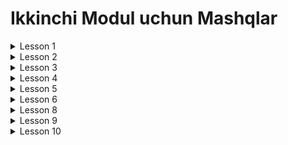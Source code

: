 # Ikkinchi Modul uchun Mashqlar

<details>
<summary>Lesson 1</summary>
<ul>
<details>
<summary>1. Book Class - Oson</summary>

* Kitob classini yarating
* Nomi, Muallifi, SahifaSoni nomli fieldlari bo'lsin
* Nom, muallifi, sahifaSoni malumotlarini chiqaruvchi
  print method bo'lsin va ekranga malumotlar chiqarilsin

</details>
</ul>

<ul>
<details>
<summary>2. Kalkulator class - Qiyin</summary>

* Kalkulator classi yaratilsin
* 2ta sonni saqlovchi first va second , belgi saqlovchi sign va natijani saqlochi result fieldi bo'lsin
* calculate methodi bo'lsin . First va second methodi sign orqali qiymatlarni hisoblasin.
  Masalan: signni qiymati ( + ) bo'ladigan bo'lsa first va secondni yi'gindisini resultga o'zlashtirsin;
* Print methodi ham bo'lsin. Malumotlarni "first sign second = result" ko'rinishida chop etsin

</details>
</ul>

<ul>
<details>
<summary>3. Todo Class - Juda Qiyin</summary>

* Todo Classi yaratilsin
* Nomi, tugash muddatini anglatuvchi day(kun),
  bajarilgani yoki yo'qligini bildiradigan isComplete(bajarilganmi),
  todo ni o'chirilgan yoki yo'qligini bildiruchi isDeleted(o'chirilganmi) nomli fieldlari bo'lsin.
* done(bajarildi), deleted(o'chirildi) va malumotlarni "Nomi day isCompleted" ko'rinishida print nomli methodlari bo'
  lsin.
* objectlar massivda saqlansin va ochilmaganlarini consolega chizing.

</details>
</ul>

</details>

<details>
<summary>Lesson 2</summary>

### Har bir topshiriq com.pdp.online.task.number o'ziga hos package yo'llarida yozilsin!

Masalan: com.pdp.online.task.one.Rectangle, com.pdp.online.task.two.User
<ul>
<details>
<summary>1. Rectangle(to'rtburchak) Class - Oson</summary>

* Width, height va result fieldlari bo'lgan Rectangle classini encapsulation prinsipi asosida yarating
* result ga to'rtburchakning yuzi hisoblanib o'zlashtiradigan calculate methodi bo'lsin
* "width * height = reult" ko'rinishida consolega chop etilsin.

</details>
</ul>

<ul>
<details>
<summary>2. User Class - Oson</summary>

* Ism, Familya, PhoneNumber, Age va isMale fieldlari bo'lgan User classini encapsulation prinsipi asosida yarating
* "Ismi: Familya Ism, yoshi: age, telefoni raqami: phoneNumber, Jinsi: isMale" ko'rinishida consolega chop etilsin.

</details>
</ul>

<ul>
<details>
<summary>3. ClassRoom Class - Qiyin</summary>

* roomNumber,teacherName,teacherPhoneNumber, studentName (bittadan ko'p bo'ladi) va studentCount
  fieldlari bo'lgan ClassRoom classini encapsulation prinsipi asosida yarating
* Malumotlar console orqali kiritilsin.
* roomnumber, teacherNmae va studentlarini chop eting

</details>
</ul>

<ul>
<details>
<summary>3. Pen Class - Juda Qiyin</summary>

* miqdor,clicked va oneLetter fieldlari bo'lgan Pen Classi encapsulation prinsplariga asoslangan holda yaratilsin.
* Miqdor -> ruchkani siyohi qanchaligi
* Clicked -> ruchka bosilganmi yoki yo'q
* OneLetter -> bitta harf uchun qancha siyoh ketishi
* write methodi orqali ruchka yoshishni boshlasin. Katta harf yozilganda kichkina harfga qaraganda
  2 barobar siyoh sarflasin, agarda bo'sh joy keladigan bo'lsa siyoh sarflanmasin. Agar siyoh tugasa ruchka yozishdan
  to'xtasin va yozilgan text consolega chiqarilsin.

</details>
</ul>

</details>

<details>
<summary> Lesson 3 </summary>

<ul>
<details>
<summary>1.Topshiriq - Oson</summary>

<img src="../needed_sources/model2-lesson3-task1.png" alt="not found">

Rasmbda berilgan struktura asosida classlarni yarating.
</details>
</ul>

<ul>
<details>
<summary>2.Topshiriq - Juda Qiyin</summary>

<img src="../needed_sources/model2-lesson3-task3.png" alt="not found">

* Rasmbda berilgan struktura asosida classlarni yarating.
* Bir necha Student objectlar dan tashkil topgan massiv yarating
* Studentdan yangi object yarating va osha object massiv ichida teng bolgan
  objectni topib, massiv ichidan topilgan Student objectini passwordini o'zgartiring.
* Ozgartiryapganda oldPassword oldingi passwordga teng bo'lsa yangisini o'zlashtiring

</details>
</ul>
</details>

<details>
<summary>Lesson 4</summary>
<ul>
<details>
<summary>1.Topshiriq - Oson</summary>

<p>Har xil shaklarning premetrini hisoblovchi methodlari bor bo'lgan 
Figure classini polymorphismni overloading usulini qo’llagan holda yarating: </p>

* To'g'ri to'rtburchak(2 ta son beriladi)
* Uchburchak (3 ta son beriladi)
* Kvadrat (1 ta son beriladi)
* BeshBurchak (5 ta son beriladi)

</details>
</ul>
<ul>
<details>
<summary>2.Topshiriq - Qiyin</summary>

<p> Math classini o'zimiz polymorphism dan foydalanib yaratish. </br> 
MyMath classini yarating. 2 ta sonni qoshuvchi methodlarni overloading qiling</p>

* matn va sonni ni qo'shadigan
* matn va double ni qo'shadigan
* matn va matn ni qo'shadigan
* son va sonni ni qo'shadigan
* double va double ni qo'shadigan
* double va sonni ni qo'shadigan


</details>
</ul>
<ul>
<details>
<summary>3.Topshiriq - Qiyin</summary>

<p> Math classini o'zimiz polymorphism dan foydalanib yaratish. </br> 
MyMath classini yarating. 2 ta sonni qoshuvchi methodlarni overloading qiling</p>

* matn va sonni ni qo'shadigan
* matn va double ni qo'shadigan
* matn va matn ni qo'shadigan
* son va sonni ni qo'shadigan
* double va double ni qo'shadigan
* double va sonni ni qo'shadigan


</details>
</ul>


</details>

<details>
<summary>Lesson 5</summary>

* 1.Mashq. Absraction. Consolega nima chiqadi

```java
public class VehicleTypes {
    interface Vehicle {
        public int getNoOfWheels();
    }
}

public class Bus implements VehicleTypes.Vehicle {
    public int getNoOfWheels() {
        return 6;
    }
}

public class Car implements VehicleTypes.Vehicle {
    public int getNoOfWheels() {
        return 4;
    }
}

public class Bike implements VehicleTypes.Vehicle {
    public int getNoOfWheels() {
        return 2;
    }
}

public class VehicleTest {
    public static void main(String[] args) {
        Bus b = new Bus();
        System.out.println(b.getNoOfWheels());

        Car c = new Car();
        System.out.println(c.getNoOfWheels());

        Bike bk = new Bike();
        System.out.println(bk.getNoOfWheels());
    }
}
```

* 2.Mashq. Absraction. Consolega nima chiqadi

```java
public class Cube {
    protected interface Number {
        public void calculateCube(int n);
    }
}

public class Five implements Cube.Number {
    public void calculateCube(int n) {
        int cubeN = n * n * n;
        System.out.println("Cube of 5: " + cubeN);
    }
}

public class Ten implements Cube.Number {
    public void calculateCube(int n) {
        int cubeN = n * n * n;
        System.out.println("Cube of 10: " + cubeN);
    }
}

public class CubeTest {
    public static void main(String[] args) {
        Five f = new Five();
        f.calculateCube(5);

        Ten t = new Ten();
        t.calculateCube(10);
    }
}
```

</details>

<details>
<summary>Lesson 6</summary>

* 1.Mashq. Inner Class. Consolega nima chiqadi

```java
public class A {
    class B {
        public void m1() {
            System.out.println("Inner class method");
        }
    }

    void m2() {
        System.out.println("Outer class instance method");
        B b = new B();
        b.m1();
    }

    public static void main(String[] args) {
        A a = new A();
        a.m2();
    }
}
```

* 2.Mashq. Wrapper classes. Consolega nima chiqadi

```java
public class Wrapping {
    public static void main(String[] args) {
        int a = 50;
        Integer i = Integer.valueOf(a);
        Integer j = a;
        System.out.println(a + " " + i + " " + j);
    }
}
```

* 3.Mashq. Boxing. Consolega nima chiqadi

```java
public class One {
    void m1() {
        System.out.println("m1 method in class One");
    }
}

public class Two extends One {
    void m1() {
        System.out.println("m1 method in class Two");
    }
}

public class Test {
    public static void main(String[] args) {
        One o = (One) new Two();
        o.m1();
    }
}
```

</details>

<details>
<summary>Lesson 8</summary>

* 1.Mashq.Static and Instance Initializer Block. Consolega nima chiqadi

```java
public class MultipleIIB {
    MultipleIIB() {
        System.out.println("0-arg constructor");
    }

    MultipleIIB(int x) {
        System.out.println("1-arg constructor");
    }

    {
        System.out.println(" First IIB");
    }

    {
        System.out.println("Second IIB");
    }

    public static void main(String[] args) {
        new MultipleIIB();
        new MultipleIIB(5);
    }
}
```

* Flower outer class yarating va sealed orqali Flower classiga tegishli qilaslar
  voris ololadigan qilib cheklab qoying


* 2.Mashq. Non-access modifiers. Consolega nima chiqadi

```java

class Page {
    static int count = 0;

    void myMethod() {
        count++;
        System.out.println(count);
    }
}

class GFG {
    public static void main(String[] args) {
        Page obj1 = new Page();
        obj1.myMethod();
        Page obj2 = new Page();
        obj2.myMethod();
    }
}
```

* 3.Mashq. Non-access modifiers. Code muvaffaqiyat compile boladimi? Agar bo'lmasa xatoni toping.

```java
class SuperClass {
    final void myMethod() {
        System.out.println("method of SuperClass");
    }
}

class SubClass extends SuperClass {
    void myMethod() {
        System.out.println("Overrides SuperClass");
    }
}

class GFG {
    public static void main(String[] args) {
        SubClass obj = new SubClass();
        obj.myMethod();
    }
}
```

</details>

<details>
<summary>Lesson 9</summary>

* O'lchamlarni saqlovchi Size nomli Enum classi yaratilsin.
* Clothes nomli class yarating unda rangi va Size enumini ham saqlang
* Class yaratyapganda asosiy qoidalariga etibor bering
* Clothesdan object yaratib uni qiymatini saqlash uchun var keywordidan foyalaning

</details>

<details>
<summary>Lesson 10</summary>

* Dog class yarating nameini saqlovchi field bilam, va unda 2 ta object yaratib uni Objects classing equals methodi
  orqali tenglikka tekshiring
* Cat classni yarating UUID saqlovchi id,name fieldlari bilan, buni ham equals methodi orqali tekshiring
* Undan oldin hamma objectni requireNonNull method orqali tekshiring
* Va har bir field,method,class va package ga documentation yozing va JavaDocni generate qiling

</details>

